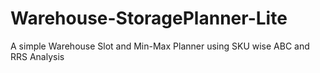 # Warehouse-StoragePlanner-Lite
A simple Warehouse Slot and Min-Max Planner using SKU wise ABC and RRS Analysis
